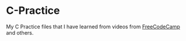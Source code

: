 # C-Practice

My C Practice files that I have learned from videos from [FreeCodeCamp](https://freecodecamp.org) and others. 
